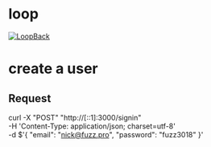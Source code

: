 # loop

[![LoopBack](https://github.com/strongloop/loopback-next/raw/master/docs/site/imgs/branding/Powered-by-LoopBack-Badge-(blue)-@2x.png)](http://loopback.io/)

# create a user
## Request
curl -X "POST" "http://[::1]:3000/signin" \
     -H 'Content-Type: application/json; charset=utf-8' \
     -d $'{
  "email": "nick@fuzz.pro",
  "password": "fuzz3018"
}'
